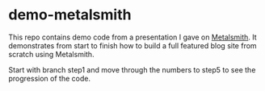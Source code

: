 # demo-metalsmith

This repo contains demo code from a presentation I gave on [Metalsmith](https://github.com/segmentio/metalsmith). It demonstrates from start to finish how to build a full featured blog site from scratch using Metalsmith.

Start with branch step1 and move through the numbers to step5 to see the progression of the code.
